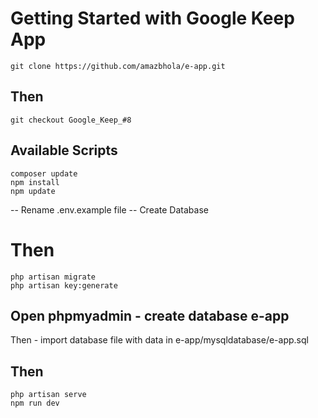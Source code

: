 # Getting Started with Google Keep App

    git clone https://github.com/amazbhola/e-app.git

## Then

    git checkout Google_Keep_#8

## Available Scripts

    composer update
    npm install
    npm update

-- Rename .env.example file
-- Create Database

# Then

    php artisan migrate
    php artisan key:generate

## Open phpmyadmin - create database e-app

Then - import database file with data in e-app/mysqldatabase/e-app.sql

## Then

    php artisan serve
    npm run dev
